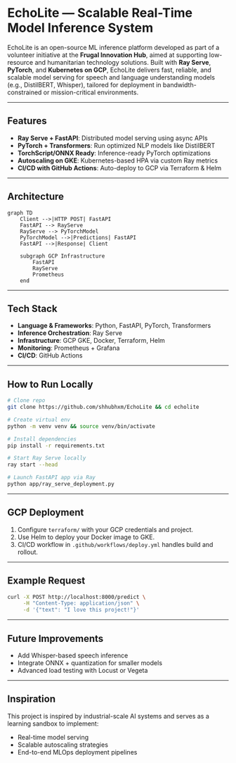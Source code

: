 # EchoLite — Scalable Real-Time Model Inference System

EchoLite is an open-source ML inference platform developed as part of a volunteer initiative at the **Frugal Innovation Hub**, aimed at supporting low-resource and humanitarian technology solutions. Built with **Ray Serve**, **PyTorch**, and **Kubernetes on GCP**, EchoLite delivers fast, reliable, and scalable model serving for speech and language understanding models (e.g., DistilBERT, Whisper), tailored for deployment in bandwidth-constrained or mission-critical environments.

---

## Features

- **Ray Serve + FastAPI**: Distributed model serving using async APIs
- **PyTorch + Transformers**: Run optimized NLP models like DistilBERT
- **TorchScript/ONNX Ready**: Inference-ready PyTorch optimizations
- **Autoscaling on GKE**: Kubernetes-based HPA via custom Ray metrics
- **CI/CD with GitHub Actions**: Auto-deploy to GCP via Terraform & Helm

---

## Architecture

```mermaid
graph TD
    Client -->|HTTP POST| FastAPI
    FastAPI --> RayServe
    RayServe --> PyTorchModel
    PyTorchModel -->|Predictions| FastAPI
    FastAPI -->|Response| Client

    subgraph GCP Infrastructure
        FastAPI
        RayServe
        Prometheus
    end
````

---

## Tech Stack

* **Language & Frameworks**: Python, FastAPI, PyTorch, Transformers
* **Inference Orchestration**: Ray Serve
* **Infrastructure**: GCP GKE, Docker, Terraform, Helm
* **Monitoring**: Prometheus + Grafana
* **CI/CD**: GitHub Actions

---

## How to Run Locally

```bash
# Clone repo
git clone https://github.com/shhubhxm/EchoLite && cd echolite

# Create virtual env
python -m venv venv && source venv/bin/activate

# Install dependencies
pip install -r requirements.txt

# Start Ray Serve locally
ray start --head

# Launch FastAPI app via Ray
python app/ray_serve_deployment.py
```

---

## GCP Deployment

1. Configure `terraform/` with your GCP credentials and project.
2. Use Helm to deploy your Docker image to GKE.
3. CI/CD workflow in `.github/workflows/deploy.yml` handles build and rollout.

---

## Example Request

```bash
curl -X POST http://localhost:8000/predict \
     -H "Content-Type: application/json" \
     -d '{"text": "I love this project!"}'
```

---

## Future Improvements

* Add Whisper-based speech inference
* Integrate ONNX + quantization for smaller models
* Advanced load testing with Locust or Vegeta

---

## Inspiration

This project is inspired by industrial-scale AI systems and serves as a learning sandbox to implement:

* Real-time model serving
* Scalable autoscaling strategies
* End-to-end MLOps deployment pipelines

